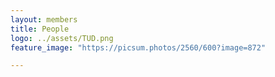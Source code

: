 ```yaml
---
layout: members
title: People
logo: ../assets/TUD.png
feature_image: "https://picsum.photos/2560/600?image=872"

---
```


